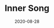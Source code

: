 ---
discogs_id: 15244456
discogs_master_id: 1795014
title: Inner Song
artists: ['Kelly Lee Owens']
date: 2020-08-28
genre: ['Electronic']
image: Inner Song-15244456.jpg
label: Smalltown Supersound
country: Norway
styles: ['Techno']
video: https://www.youtube.com/watch?v=YXZyqrJP84U
---